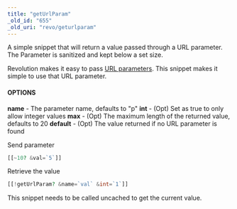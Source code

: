 ```yaml
---
title: "getUrlParam"
_old_id: "655"
_old_uri: "revo/geturlparam"
---
```


A simple snippet that will return a value passed through a URL parameter. The Parameter is sanitized and kept below a set size.

Revolution makes it easy to pass [URL parameters](http://rtfm.modx.com/display/revolution20/Resources#Resources-URLParametersforResourceTags). This snippet makes it simple to use that URL parameter.

#### OPTIONS

**name** - The parameter name, defaults to "p" 
**int** - (Opt) Set as true to only allow integer values 
**max** - (Opt) The maximum length of the returned value, defaults to 20 
**default** - (Opt) The value returned if no URL parameter is found

Send parameter

``` php 
[[~10? &val=`5`]]
```

Retrieve the value

``` php 
[[!getUrlParam? &name=`val` &int=`1`]]
```

This snippet needs to be called uncached to get the current value.